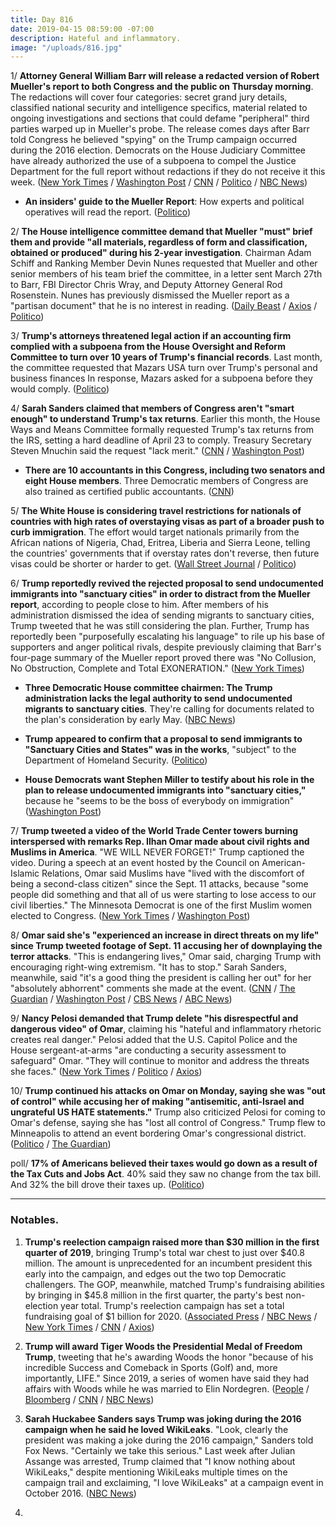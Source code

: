 ```yaml
---
title: Day 816
date: 2019-04-15 08:59:00 -07:00
description: Hateful and inflammatory.
image: "/uploads/816.jpg"
---
```


1/ **Attorney General William Barr will release a redacted version of Robert Mueller's report to both Congress and the public on Thursday morning**. The redactions will cover four categories: secret grand jury details, classified national security and intelligence specifics, material related to ongoing investigations and sections that could defame "peripheral" third parties warped up in Mueller's probe. The release comes days after Barr told Congress he believed "spying" on the Trump campaign occurred during the 2016 election. Democrats on the House Judiciary Committee have already authorized the use of a subpoena to compel the Justice Department for the full report without redactions if they do not receive it this week. ([New York Times](https://www.nytimes.com/2019/04/15/us/politics/barr-mueller-report-delivery.html) / [Washington Post](https://www.washingtonpost.com/world/national-security/mueller-reports-release-is-expected-thursday-justice-dept-says/2019/04/15/dd44eb02-5f91-11e9-9412-daf3d2e67c6d_story.html) / [CNN](https://www.cnn.com/2019/04/15/politics/mueller-report-justice-department-plan/index.html) / [Politico](https://www.politico.com/story/2019/04/15/mueller-report-to-be-released-on-thursday-1275974) / [NBC News](https://www.nbcnews.com/politics/politics-news/mueller-s-report-russia-trump-be-made-public-thursday-n994571))

* **An insiders' guide to the Mueller Report**: How experts and political operatives will read the report. ([Politico](https://www.politico.com/magazine/story/2019/04/15/mueller-report-release-insiders-guide-226655))

2/ **The House intelligence committee demand that Mueller "must" brief them and provide "all materials, regardless of form and classification, obtained or produced" during his 2-year investigation**. Chairman Adam Schiff and Ranking Member Devin Nunes requested that Mueller and other senior members of his team brief the committee, in a letter sent March 27th to Barr, FBI Director Chris Wray, and Deputy Attorney General Rod Rosenstein. Nunes has previously dismissed the Mueller report as a "partisan document" that he is no interest in reading. ([Daily Beast](https://www.thedailybeast.com/schiff-and-nunes-mueller-must-brief-intel-committeeand-turn-over-all-his-materials) / [Axios](https://www.axios.com/adam-schiff-devin-nunes-robert-mueller-house-intelligence-1734448f-e19e-463c-af9a-0c18190463ff.html) / [Politico](https://www.politico.com/story/2019/04/15/schiff-nunes-request-mueller-briefing-1276442))

3/ **Trump's attorneys threatened legal action if an accounting firm complied with a subpoena from the House Oversight and Reform Committee to turn over 10 years of Trump's financial records**. Last month, the committee requested that Mazars USA turn over Trump's personal and business finances In response, Mazars asked for a subpoena before they would comply. ([Politico](https://www.politico.com/story/2019/04/15/trump-financial-records-1275965))

4/ **Sarah Sanders claimed that members of Congress aren't "smart enough" to understand Trump's tax returns**. Earlier this month, the House Ways and Means Committee formally requested Trump's tax returns from the IRS, setting a hard deadline of April 23 to comply. Treasury Secretary Steven Mnuchin said the request "lack merit." ([CNN](https://www.cnn.com/2019/04/14/politics/sarah-sanders-trump-tax-returns-democrats/index.html) / [Washington Post](https://www.washingtonpost.com/politics/congress-is-not-smart-enough-to-examine-trumps-tax-returns-sarah-sanders-says/2019/04/14/95959c4e-5ec8-11e9-bfad-36a7eb36cb60_story.html))

* **There are 10 accountants in this Congress, including two senators and eight House members**. Three Democratic members of Congress are also trained as certified public accountants. ([CNN](https://www.cnn.com/2019/04/14/politics/trump-taxes-accountants-congress/index.html))

5/ **The White House is considering travel restrictions for nationals of countries with high rates of overstaying visas as part of a broader push to curb immigration**. The effort would target nationals primarily from the African nations of Nigeria, Chad, Eritrea, Liberia and Sierra Leone, telling the countries' governments that if overstay rates don't reverse, then future visas could be shorter or harder to get. ([Wall Street Journal](https://www.wsj.com/articles/white-house-weighs-broader-immigration-curbs-11555283781) / [Politico](https://www.politico.com/story/2019/04/15/travel-ban-visa-overstay-1356417))

6/ **Trump reportedly revived the rejected proposal to send undocumented immigrants into "sanctuary cities" in order to distract from the Mueller report**, according to people close to him. After members of his administration dismissed the idea of sending migrants to sanctuary cities, Trump tweeted that he was still considering the plan. Further, Trump has reportedly been "purposefully escalating his language" to rile up his base of supporters and anger political rivals, despite previously claiming that Barr's four-page summary of the Mueller report proved there was "No Collusion, No Obstruction, Complete and Total EXONERATION." ([New York Times](https://www.nytimes.com/2019/04/14/us/politics/trump-mueller-report.html))

* **Three Democratic House committee chairmen: The Trump administration lacks the legal authority to send undocumented migrants to sanctuary cities**. They're calling for documents related to the plan's consideration by early May. ([NBC News](https://www.nbcnews.com/politics/congress/democratic-chairmen-demand-trump-admin-documents-sanctuary-city-proposal-n994556))

* **Trump appeared to confirm that a proposal to send immigrants to "Sanctuary Cities and States" was in the works**, "subject" to the Department of Homeland Security. ([Politico](https://www.politico.com/story/2019/04/15/trump-undocumented-immigrants-sanctuary-cities-1276353))

* **House Democrats want Stephen Miller to testify about his role in the plan to release undocumented immigrants into "sanctuary cities,"** because he "seems to be the boss of everybody on immigration" ([Washington Post](https://www.washingtonpost.com/powerpost/democrats-take-aim-at-miller-as-questions-persist-about-sanctuary-city-targeting/2019/04/14/61824ef4-5ed5-11e9-9ff2-abc984dc9eec_story.html))

7/ **Trump tweeted a video of the World Trade Center towers burning interspersed with remarks Rep. Ilhan Omar made about civil rights and Muslims in America**. "WE WILL NEVER FORGET!" Trump captioned the video. During a speech at an event hosted by the Council on American-Islamic Relations, Omar said Muslims have "lived with the discomfort of being a second-class citizen" since the Sept. 11 attacks, because "some people did something and that all of us were starting to lose access to our civil liberties." The Minnesota Democrat is one of the first Muslim women elected to Congress. ([New York Times](https://www.nytimes.com/2019/04/13/us/politics/trump-ilhan-omar-sept-11.html) / [Washington Post](https://www.washingtonpost.com/politics/2019/04/13/president-trump-targets-rep-ilhan-omar-with-video-twin-towers-burning/))

8/ **Omar said she's "experienced an increase in direct threats on my life" since Trump tweeted footage of Sept. 11 accusing her of downplaying the terror attacks**. "This is endangering lives," Omar said, charging Trump with encouraging right-wing extremism. "It has to stop." Sarah Sanders, meanwhile, said "it's a good thing the president is calling her out" for her "absolutely abhorrent" comments she made at the event. ([CNN](https://www.cnn.com/2019/04/14/politics/ilhan-omar-death-threats/index.html) / [The Guardian](https://www.theguardian.com/us-news/2019/apr/14/ilhan-omar-trump-9-11-september) / [Washington Post](https://www.washingtonpost.com/nation/2019/04/15/this-is-endangering-lives-it-has-stop-rep-ilhan-omar-says-death-threats-spiked-after-trump-tweet/) / [CBS News](https://www.cbsnews.com/news/ilhan-omar-death-threats-increased-since-trumps-twin-towers-tweet/) / [ABC News](https://abcnews.go.com/Politics/president-trump-calling-rep-ilhan-omar-comments-good/story?id=62384114))

9/ **Nancy Pelosi demanded that Trump delete "his disrespectful and dangerous video" of Omar**, claiming his "hateful and inflammatory rhetoric creates real danger." Pelosi added that the U.S. Capitol Police and the House sergeant-at-arms "are conducting a security assessment to safeguard" Omar. "They will continue to monitor and address the threats she faces." ([New York Times](https://www.nytimes.com/2019/04/14/us/politics/ilhan-omar-pelosi.html) / [Politico](https://www.politico.com/story/2019/04/14/ilhan-omar-pelosi-trump-security-alert-1274074) / [Axios](https://www.axios.com/pelosi-demands-trump-remove-video-ilhan-omar-033200ff-d89f-4866-88d0-4a0064be535a.html))

10/ **Trump continued his attacks on Omar on Monday, saying she was "out of control" while accusing her of making "antisemitic, anti-Israel and ungrateful US HATE statements."** Trump also criticized Pelosi for coming to Omar's defense, saying she has "lost all control of Congress." Trump flew to Minneapolis to attend an event bordering Omar's congressional district. ([Politico](https://www.politico.com/story/2019/04/15/trump-attacks-ilhan-omar-pelosi-1275357) / [The Guardian](https://www.theguardian.com/us-news/2019/apr/15/trump-continues-attack-on-ilhan-omar-with-hate-statements-accusation))

poll/ **17% of Americans believed their taxes would go down as a result of the Tax Cuts and Jobs Act**. 40% said they saw no change from the tax bill. And 32% the bill drove their taxes up. ([Politico](https://www.politico.com/story/2019/04/15/donald-trump-tax-cuts-unpopular-1273469))

---

### Notables.

1. **Trump's reelection campaign raised more than $30 million in the first quarter of 2019**, bringing Trump's total war chest to just over $40.8 million. The amount is unprecedented for an incumbent president this early into the campaign, and edges out the two top Democratic challengers. The GOP, meanwhile, matched Trump's fundraising abilities by bringing in $45.8 million in the first quarter, the party's best non-election year total. Trump's reelection campaign has set a total fundraising goal of $1 billion for 2020. ([Associated Press](https://apnews.com/38f693eed70940a7a71ad7997f6e56b3) / [NBC News](https://www.nbcnews.com/politics/2020-election/trump-campaign-raises-30-million-first-quarter-n993581) / [New York Times](https://www.nytimes.com/2019/04/14/us/politics/trump-2020-fundraising.html) / [CNN](https://www.cnn.com/2019/04/14/politics/trump-campaign-first-quarter/index.html) / [Axios](https://www.axios.com/trump-campaign-raises-30-million-first-quarter-2020-presidential-election-240a793a-4d28-4419-93b2-f3eb989964cd.html))

2. **Trump will award Tiger Woods the Presidential Medal of Freedom Trump**, tweeting that he's awarding Woods the honor "because of his incredible Success and Comeback in Sports (Golf) and, more importantly, LIFE." Since 2019, a series of women have said they had affairs with Woods while he was married to Elin Nordegren. ([People](https://people.com/politics/donald-trump-giving-tiger-woods-presidential-medal-of-freedom/) / [Bloomberg](https://www.bloomberg.com/news/articles/2019-04-14/tiger-woods-wins-masters-reclaims-title-of-golf-s-biggest-star) / [CNN](https://www.cnn.com/2019/04/15/politics/tiger-woods-medal-of-freedom-donald-trump/index.html) / [NBC News](https://www.nbcnews.com/politics/donald-trump/trump-award-tiger-woods-presidential-medal-freedom-n994701))

3. **Sarah Huckabee Sanders says Trump was joking during the 2016 campaign when he said he loved WikiLeaks**. "Look, clearly the president was making a joke during the 2016 campaign," Sanders told Fox News. "Certainly we take this serious." Last week after Julian Assange was arrested, Trump claimed that "I know nothing about WikiLeaks," despite mentioning WikiLeaks multiple times on the campaign trail and exclaiming, "I love WikiLeaks" at a campaign event in October 2016. ([NBC News](https://www.nbcnews.com/politics/donald-trump/trump-was-joking-about-loving-wikileaks-sarah-sanders-says-n994296))

4. 